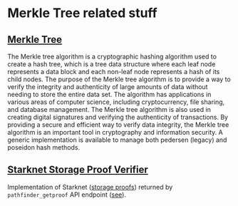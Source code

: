 # Merkle Tree related stuff

## [Merkle Tree](./packages/merkle_tree.cairo)

The Merkle tree algorithm is a cryptographic hashing algorithm used to create a hash tree, which is a tree data structure where each leaf node represents a data block and each non-leaf node represents a hash of its child nodes.
The purpose of the Merkle tree algorithm is to provide a way to verify the integrity and authenticity of large amounts of data without needing to store the entire data set. The algorithm has applications in various areas of computer science, including cryptocurrency, file sharing, and database management.
The Merkle tree algorithm is also used in creating digital signatures and verifying the authenticity of transactions.
By providing a secure and efficient way to verify data integrity, the Merkle tree algorithm is an important tool in cryptography and information security.
A generic implementation is available to manage both pedersen (legacy) and poseidon hash methods.

## [Starknet Storage Proof Verifier](./packages/storage_proof.cairo)
Implementation of Starknet ([storage proofs](https://docs.starknet.io/documentation/architecture_and_concepts/State/starknet-state/)) returned by `pathfinder_getproof` API endpoint ([see](https://github.com/eqlabs/pathfinder/blob/main/doc/rpc/pathfinder_rpc_api.json)).